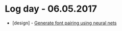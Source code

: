 # Log day - 06.05.2017

- [design] - [Generate font pairing using neural nets](http://fontjoy.com/)
